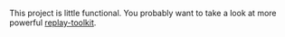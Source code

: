 This project is little functional. You probably want to take a look at more powerful [replay-toolkit](https://github.com/eigenein/replay-toolkit).
